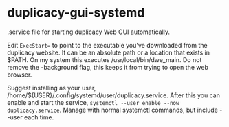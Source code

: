 # duplicacy-gui-systemd
.service file for starting duplicacy Web GUI automatically.

Edit `ExecStart=` to point to the executable you've downloaded from the duplicacy website. It can be an absolute path or a location that exists in $PATH. On my system this executes /usr/local/bin/dwe_main. Do not remove the -background flag, this keeps it from trying to open the web browser.

Suggest installing as your user, /home/${USER}/.config/systemd/user/duplicacy.service. After this you can enable and start the service, `systemctl --user enable --now duplicacy.service`. Manage with normal systemctl commands, but include --user each time.
